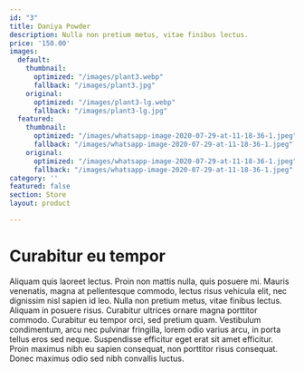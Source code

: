 ```yaml
---
id: "3"
title: Daniya Powder
description: Nulla non pretium metus, vitae finibus lectus.
price: '150.00'
images:
  default:
    thumbnail:
      optimized: "/images/plant3.webp"
      fallback: "/images/plant3.jpg"
    original:
      optimized: "/images/plant3-lg.webp"
      fallback: "/images/plant3-lg.jpg"
  featured:
    thumbnail:
      optimized: "/images/whatsapp-image-2020-07-29-at-11-18-36-1.jpeg"
      fallback: "/images/whatsapp-image-2020-07-29-at-11-18-36-1.jpeg"
    original:
      optimized: "/images/whatsapp-image-2020-07-29-at-11-18-36-1.jpeg"
      fallback: "/images/whatsapp-image-2020-07-29-at-11-18-36-1.jpeg"
category: ''
featured: false
section: Store
layout: product

---
```

# Curabitur eu tempor

Aliquam quis laoreet lectus. Proin non mattis nulla, quis posuere mi. Mauris venenatis, magna at pellentesque commodo, lectus risus vehicula elit, nec dignissim nisl sapien id leo. Nulla non pretium metus, vitae finibus lectus. Aliquam in posuere risus. Curabitur ultrices ornare magna porttitor commodo. Curabitur eu tempor orci, sed pretium quam. Vestibulum condimentum, arcu nec pulvinar fringilla, lorem odio varius arcu, in porta tellus eros sed neque. Suspendisse efficitur eget erat sit amet efficitur. Proin maximus nibh eu sapien consequat, non porttitor risus consequat. Donec maximus odio sed nibh convallis luctus.